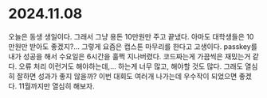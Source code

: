 # 2024.11.08

오늘은 동생 생일이다. 그래서 그냥 용돈 10만원만 주고 끝냈다. 아마도 대학생들은  10만원만 받아도 좋겠지?... 그렇게 요즘은 캡스톤 마무리를 한다고 고생이다. passkey를 내가 성공을 해서 수요일은 6시간을 훌쩍 지나버렸다. 코드짜는게 가끔씩은 재밌는거 같다. 오류 처리 이런거도 해야하는데,... 하는게 너무 많고, 해야할 것도 많다. 그래도 열심히 잘하면 성과가 좋지 않을까? 이번 대회도 여러개 나가는데 우수작이 되었으면 좋겠다. 11월까지만 열심히 해보자.
